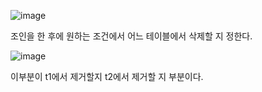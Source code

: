 ![image](https://user-images.githubusercontent.com/108928206/187455850-7e5625fc-e3e4-4262-af3b-62076db97277.png)

조인을 한 후에 원하는 조건에서 어느 테이블에서 삭제할 지 정한다.

![image](https://user-images.githubusercontent.com/108928206/187456049-e83de594-4e7f-4d05-99b7-6894ec0a4587.png)
 
 이부분이 t1에서 제거할지 t2에서 제거할 지 부분이다.
 
 
